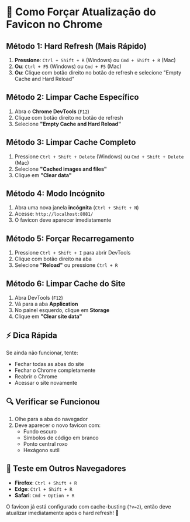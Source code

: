 # 🔄 Como Forçar Atualização do Favicon no Chrome

## Método 1: Hard Refresh (Mais Rápido)
1. **Pressione**: `Ctrl + Shift + R` (Windows) ou `Cmd + Shift + R` (Mac)
2. **Ou**: `Ctrl + F5` (Windows) ou `Cmd + F5` (Mac)
3. **Ou**: Clique com botão direito no botão de refresh e selecione "Empty Cache and Hard Reload"

## Método 2: Limpar Cache Específico
1. Abra o **Chrome DevTools** (`F12`)
2. Clique com botão direito no botão de refresh
3. Selecione **"Empty Cache and Hard Reload"**

## Método 3: Limpar Cache Completo
1. Pressione `Ctrl + Shift + Delete` (Windows) ou `Cmd + Shift + Delete` (Mac)
2. Selecione **"Cached images and files"**
3. Clique em **"Clear data"**

## Método 4: Modo Incógnito
1. Abra uma nova janela **incógnita** (`Ctrl + Shift + N`)
2. Acesse: `http://localhost:8081/`
3. O favicon deve aparecer imediatamente

## Método 5: Forçar Recarregamento
1. Pressione `Ctrl + Shift + I` para abrir DevTools
2. Clique com botão direito na aba
3. Selecione **"Reload"** ou pressione `Ctrl + R`

## Método 6: Limpar Cache do Site
1. Abra DevTools (`F12`)
2. Vá para a aba **Application**
3. No painel esquerdo, clique em **Storage**
4. Clique em **"Clear site data"**

## ⚡ Dica Rápida
Se ainda não funcionar, tente:
- Fechar todas as abas do site
- Fechar o Chrome completamente
- Reabrir o Chrome
- Acessar o site novamente

## 🔍 Verificar se Funcionou
1. Olhe para a aba do navegador
2. Deve aparecer o novo favicon com:
   - Fundo escuro
   - Símbolos de código em branco
   - Ponto central roxo
   - Hexágono sutil

## 📱 Teste em Outros Navegadores
- **Firefox**: `Ctrl + Shift + R`
- **Edge**: `Ctrl + Shift + R`
- **Safari**: `Cmd + Option + R`

O favicon já está configurado com cache-busting (`?v=2`), então deve atualizar imediatamente após o hard refresh! 🎉
